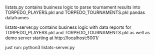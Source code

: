 listats.py contains business logic to parse tournament results into TORPEDO_PLAYERS.pkl and TORPEDO_TOURNAMENTS.pkl pandas dataframes

listats-server.py contains business logic with data reports for TORPEDO_PLAYERS.pkl and TORPEDO_TOURNAMENTS.pkl as well as demo server starting at http://localhost:5001/

just run: python3 listats-server.py
